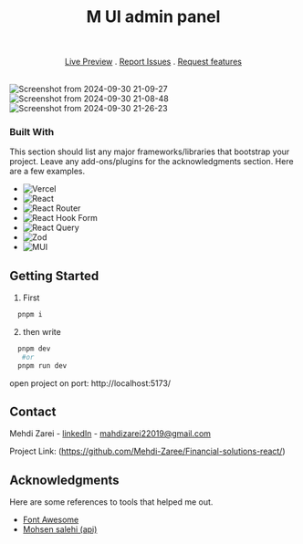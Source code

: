 <h1 align="center">M UI admin panel</h1>
</br>

</br>

<div align="center">
  <a href="https://react-admin-panel-ashen-six.vercel.app/" text-align='center'>Live Preview</a> . 
  <a href="https://github.com/mehdi-zaree/React-AdminPanel/issues" text-align='center'>Report Issues</a> . 
  <a href="https://github.com/mehdi-zaree/React-AdminPanel/issues" text-align='center'>Request features</a> 
</div>
</br>


![Screenshot from 2024-09-30 21-09-27](https://github.com/user-attachments/assets/4882c7af-5e45-4bad-9709-907c31239c85)
![Screenshot from 2024-09-30 21-08-48](https://github.com/user-attachments/assets/34d9ce70-ede7-4217-b9db-96c12b7642af)
![Screenshot from 2024-09-30 21-26-23](https://github.com/user-attachments/assets/7d91fe64-19b2-4ce4-aa8c-2a82218ac4a6)


### Built With

This section should list any major frameworks/libraries that bootstrap your project. Leave any add-ons/plugins for the acknowledgments section. Here are a few examples.

* 	![Vercel](https://img.shields.io/badge/vercel-%23000000.svg?style=for-the-badge&logo=vercel&logoColor=white)
* 	![React](https://img.shields.io/badge/react-%2320232a.svg?style=for-the-badge&logo=react&logoColor=%2361DAFB)
* 	![React Router](https://img.shields.io/badge/React_Router-CA4245?style=for-the-badge&logo=react-router&logoColor=white)
* 	![React Hook Form](https://img.shields.io/badge/React%20Hook%20Form-%23EC5990.svg?style=for-the-badge&logo=reacthookform&logoColor=white)
* 	![React Query](https://img.shields.io/badge/-React%20Query-FF4154?style=for-the-badge&logo=react%20query&logoColor=white)
* 	![Zod](https://img.shields.io/badge/zod-%233068b7.svg?style=for-the-badge&logo=zod&logoColor=white)
* 	![MUI](https://img.shields.io/badge/MUI-%230081CB.svg?style=for-the-badge&logo=mui&logoColor=white)


<!-- GETTING STARTED -->
## Getting Started
1. First
 ```sh
   pnpm i
   ```
2. then write 
 ```sh
   pnpm dev
    #or
   pnpm run dev
   ```


open project on port: http://localhost:5173/
<!-- CONTACT -->
## Contact

Mehdi Zarei - [linkedIn](https://linkedin.com/in/mehdi-zri) - mahdizarei22019@gmail.com

Project Link: (https://github.com/Mehdi-Zaree/Financial-solutions-react/)




<!-- ACKNOWLEDGMENTS -->
## Acknowledgments

Here are some references to tools that helped me out.
* [Font Awesome](https://fontawesome.com)
* [Mohsen salehi (api)](https://github.com/mohsen-salehi/rest-api-express)

